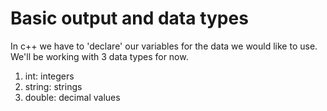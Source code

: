# Basic output and data types

In c++ we have to 'declare' our variables for the data we would like to use. 
We'll be working with 3 data types for now. 

1. int: integers 
2. string: strings 
3. double: decimal values

